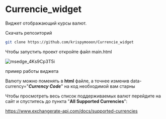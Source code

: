 # Currencie_widget
Виджет отображающий курсы валют.

Скачать репозиторий
```sh
git clone https://github.com/krispymooon/Currencie_widget
```

Чтобы запустить проект откройте файл main.html

![msedge_4Ks9Cp3T5i](https://github.com/krispymooon/Currencie_widget/assets/106736834/602ea712-3c78-4513-8a8b-e7f470d4373d)

пример работы виджета

Валюту можно поменять в **html** файле, а точнее изменив data-currency="**_Currency Code_**" на код необходимой вам старны 

Чтобы просмотреть весь список поддерживаемых валют перейдите на сайт
и спуститесь до пункта "**All Supported Currencies**":

https://www.exchangerate-api.com/docs/supported-currencies

